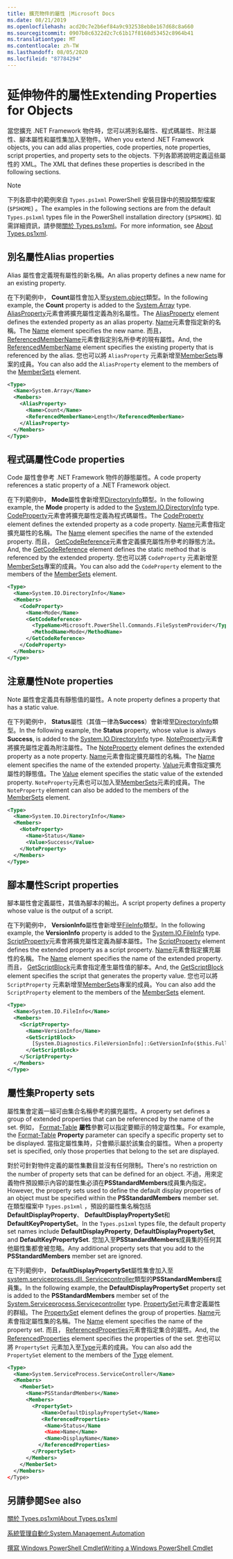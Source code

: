 ```yaml
---
title: 擴充物件的屬性 |Microsoft Docs
ms.date: 08/21/2019
ms.openlocfilehash: acd20c7e2b6ef84a9c932538eb8e167d68c8a660
ms.sourcegitcommit: 0907b8c6322d2c7c61b17f8168d53452c8964b41
ms.translationtype: MT
ms.contentlocale: zh-TW
ms.lasthandoff: 08/05/2020
ms.locfileid: "87784294"
---
```

# <a name="extending-properties-for-objects"></a><span data-ttu-id="6a452-102">延伸物件的屬性</span><span class="sxs-lookup"><span data-stu-id="6a452-102">Extending Properties for Objects</span></span>

<span data-ttu-id="6a452-103">當您擴充 .NET Framework 物件時，您可以將別名屬性、程式碼屬性、附注屬性、腳本屬性和屬性集加入至物件。</span><span class="sxs-lookup"><span data-stu-id="6a452-103">When you extend .NET Framework objects, you can add alias properties, code properties, note properties, script properties, and property sets to the objects.</span></span> <span data-ttu-id="6a452-104">下列各節將說明定義這些屬性的 XML。</span><span class="sxs-lookup"><span data-stu-id="6a452-104">The XML that defines these properties is described in the following sections.</span></span>

> [!NOTE]
> <span data-ttu-id="6a452-105">下列各節中的範例來自 `Types.ps1xml` PowerShell 安裝目錄中的預設類型檔案 (`$PSHOME`) 。</span><span class="sxs-lookup"><span data-stu-id="6a452-105">The examples in the following sections are from the default `Types.ps1xml` types file in the PowerShell installation directory (`$PSHOME`).</span></span> <span data-ttu-id="6a452-106">如需詳細資訊，請參閱[關於 Types.ps1xml](/powershell/module/microsoft.powershell.core/about/about_types.ps1xml)。</span><span class="sxs-lookup"><span data-stu-id="6a452-106">For more information, see [About Types.ps1xml](/powershell/module/microsoft.powershell.core/about/about_types.ps1xml).</span></span>

## <a name="alias-properties"></a><span data-ttu-id="6a452-107">別名屬性</span><span class="sxs-lookup"><span data-stu-id="6a452-107">Alias properties</span></span>

<span data-ttu-id="6a452-108">Alias 屬性會定義現有屬性的新名稱。</span><span class="sxs-lookup"><span data-stu-id="6a452-108">An alias property defines a new name for an existing property.</span></span>

<span data-ttu-id="6a452-109">在下列範例中， **Count**屬性會加入至[system.object](/dotnet/api/System.Array)類型。</span><span class="sxs-lookup"><span data-stu-id="6a452-109">In the following example, the **Count** property is added to the [System.Array](/dotnet/api/System.Array) type.</span></span> <span data-ttu-id="6a452-110">[AliasProperty](/dotnet/api/system.management.automation.psaliasproperty)元素會將擴充屬性定義為別名屬性。</span><span class="sxs-lookup"><span data-stu-id="6a452-110">The [AliasProperty](/dotnet/api/system.management.automation.psaliasproperty) element defines the extended property as an alias property.</span></span> <span data-ttu-id="6a452-111">[Name](/dotnet/api/system.management.automation.psmemberinfo.name)元素會指定新的名稱。</span><span class="sxs-lookup"><span data-stu-id="6a452-111">The [Name](/dotnet/api/system.management.automation.psmemberinfo.name) element specifies the new name.</span></span> <span data-ttu-id="6a452-112">而且， [ReferencedMemberName](/dotnet/api/system.management.automation.psaliasproperty.referencedmembername)元素會指定別名所參考的現有屬性。</span><span class="sxs-lookup"><span data-stu-id="6a452-112">And, the [ReferencedMemberName](/dotnet/api/system.management.automation.psaliasproperty.referencedmembername) element specifies the existing property that is referenced by the alias.</span></span> <span data-ttu-id="6a452-113">您也可以將 `AliasProperty` 元素新增至[MemberSets](/dotnet/api/system.management.automation.psmemberset)專案的成員。</span><span class="sxs-lookup"><span data-stu-id="6a452-113">You can also add the `AliasProperty` element to the members of the [MemberSets](/dotnet/api/system.management.automation.psmemberset) element.</span></span>

```xml
<Type>
  <Name>System.Array</Name>
  <Members>
    <AliasProperty>
      <Name>Count</Name>
      <ReferencedMemberName>Length</ReferencedMemberName>
    </AliasProperty>
  </Members>
</Type>
```

## <a name="code-properties"></a><span data-ttu-id="6a452-114">程式碼屬性</span><span class="sxs-lookup"><span data-stu-id="6a452-114">Code properties</span></span>

<span data-ttu-id="6a452-115">Code 屬性會參考 .NET Framework 物件的靜態屬性。</span><span class="sxs-lookup"><span data-stu-id="6a452-115">A code property references a static property of a .NET Framework object.</span></span>

<span data-ttu-id="6a452-116">在下列範例中， **Mode**屬性會新增至[DirectoryInfo](/dotnet/api/System.IO.DirectoryInfo)類型。</span><span class="sxs-lookup"><span data-stu-id="6a452-116">In the following example, the **Mode** property is added to the [System.IO.DirectoryInfo](/dotnet/api/System.IO.DirectoryInfo) type.</span></span> <span data-ttu-id="6a452-117">[CodeProperty](/dotnet/api/system.management.automation.pscodeproperty)元素會將擴充屬性定義為程式碼屬性。</span><span class="sxs-lookup"><span data-stu-id="6a452-117">The [CodeProperty](/dotnet/api/system.management.automation.pscodeproperty) element defines the extended property as a code property.</span></span> <span data-ttu-id="6a452-118">[Name](/dotnet/api/system.management.automation.psmemberinfo.name)元素會指定擴充屬性的名稱。</span><span class="sxs-lookup"><span data-stu-id="6a452-118">The [Name](/dotnet/api/system.management.automation.psmemberinfo.name) element specifies the name of the extended property.</span></span> <span data-ttu-id="6a452-119">而且， [GetCodeReference](/dotnet/api/system.management.automation.pscodeproperty.gettercodereference)元素會定義擴充屬性所參考的靜態方法。</span><span class="sxs-lookup"><span data-stu-id="6a452-119">And, the [GetCodeReference](/dotnet/api/system.management.automation.pscodeproperty.gettercodereference) element defines the static method that is referenced by the extended property.</span></span> <span data-ttu-id="6a452-120">您也可以將 `CodeProperty` 元素新增至[MemberSets](/dotnet/api/system.management.automation.psmemberset)專案的成員。</span><span class="sxs-lookup"><span data-stu-id="6a452-120">You can also add the `CodeProperty` element to the members of the [MemberSets](/dotnet/api/system.management.automation.psmemberset) element.</span></span>

```xml
<Type>
  <Name>System.IO.DirectoryInfo</Name>
  <Members>
    <CodeProperty>
      <Name>Mode</Name>
      <GetCodeReference>
        <TypeName>Microsoft.PowerShell.Commands.FileSystemProvider</TypeName>
        <MethodName>Mode</MethodName>
      </GetCodeReference>
    </CodeProperty>
  </Members>
</Type>
```

## <a name="note-properties"></a><span data-ttu-id="6a452-121">注意屬性</span><span class="sxs-lookup"><span data-stu-id="6a452-121">Note properties</span></span>

<span data-ttu-id="6a452-122">Note 屬性會定義具有靜態值的屬性。</span><span class="sxs-lookup"><span data-stu-id="6a452-122">A note property defines a property that has a static value.</span></span>

<span data-ttu-id="6a452-123">在下列範例中， **Status**屬性（其值一律為**Success**）會新增至[DirectoryInfo](/dotnet/api/System.IO.DirectoryInfo)類型。</span><span class="sxs-lookup"><span data-stu-id="6a452-123">In the following example, the **Status** property, whose value is always **Success**, is added to the [System.IO.DirectoryInfo](/dotnet/api/System.IO.DirectoryInfo) type.</span></span> <span data-ttu-id="6a452-124">[NoteProperty](/dotnet/api/system.management.automation.psnoteproperty)元素會將擴充屬性定義為附注屬性。</span><span class="sxs-lookup"><span data-stu-id="6a452-124">The [NoteProperty](/dotnet/api/system.management.automation.psnoteproperty) element defines the extended property as a note property.</span></span> <span data-ttu-id="6a452-125">[Name](/dotnet/api/system.management.automation.psmemberinfo.name)元素會指定擴充屬性的名稱。</span><span class="sxs-lookup"><span data-stu-id="6a452-125">The [Name](/dotnet/api/system.management.automation.psmemberinfo.name) element specifies the name of the extended property.</span></span> <span data-ttu-id="6a452-126">[Value](/dotnet/api/system.management.automation.psnoteproperty.value)元素會指定擴充屬性的靜態值。</span><span class="sxs-lookup"><span data-stu-id="6a452-126">The [Value](/dotnet/api/system.management.automation.psnoteproperty.value) element specifies the static value of the extended property.</span></span> <span data-ttu-id="6a452-127">`NoteProperty`元素也可以加入至[MemberSets](/dotnet/api/system.management.automation.psmemberset)元素的成員。</span><span class="sxs-lookup"><span data-stu-id="6a452-127">The `NoteProperty` element can also be added to the members of the [MemberSets](/dotnet/api/system.management.automation.psmemberset) element.</span></span>

```xml
<Type>
  <Name>System.IO.DirectoryInfo</Name>
  <Members>
    <NoteProperty>
      <Name>Status</Name>
      <Value>Success</Value>
    </NoteProperty>
  </Members>
</Type>
```

## <a name="script-properties"></a><span data-ttu-id="6a452-128">腳本屬性</span><span class="sxs-lookup"><span data-stu-id="6a452-128">Script properties</span></span>

<span data-ttu-id="6a452-129">腳本屬性會定義屬性，其值為腳本的輸出。</span><span class="sxs-lookup"><span data-stu-id="6a452-129">A script property defines a property whose value is the output of a script.</span></span>

<span data-ttu-id="6a452-130">在下列範例中， **VersionInfo**屬性會新增至[FileInfo](/dotnet/api/System.IO.FileInfo)類型。</span><span class="sxs-lookup"><span data-stu-id="6a452-130">In the following example, the **VersionInfo** property is added to the [System.IO.FileInfo](/dotnet/api/System.IO.FileInfo) type.</span></span> <span data-ttu-id="6a452-131">[ScriptProperty](/dotnet/api/system.management.automation.psscriptproperty)元素會將擴充屬性定義為腳本屬性。</span><span class="sxs-lookup"><span data-stu-id="6a452-131">The [ScriptProperty](/dotnet/api/system.management.automation.psscriptproperty) element defines the extended property as a script property.</span></span> <span data-ttu-id="6a452-132">[Name](/dotnet/api/system.management.automation.psmemberinfo.name)元素會指定擴充屬性的名稱。</span><span class="sxs-lookup"><span data-stu-id="6a452-132">The [Name](/dotnet/api/system.management.automation.psmemberinfo.name) element specifies the name of the extended property.</span></span> <span data-ttu-id="6a452-133">而且， [GetScriptBlock](/dotnet/api/system.management.automation.psscriptproperty.getterscript)元素會指定產生屬性值的腳本。</span><span class="sxs-lookup"><span data-stu-id="6a452-133">And, the [GetScriptBlock](/dotnet/api/system.management.automation.psscriptproperty.getterscript) element specifies the script that generates the property value.</span></span> <span data-ttu-id="6a452-134">您也可以將 `ScriptProperty` 元素新增至[MemberSets](/dotnet/api/system.management.automation.psmemberset)專案的成員。</span><span class="sxs-lookup"><span data-stu-id="6a452-134">You can also add the `ScriptProperty` element to the members of the [MemberSets](/dotnet/api/system.management.automation.psmemberset) element.</span></span>

```xml
<Type>
  <Name>System.IO.FileInfo</Name>
  <Members>
    <ScriptProperty>
      <Name>VersionInfo</Name>
      <GetScriptBlock>
        [System.Diagnostics.FileVersionInfo]::GetVersionInfo($this.FullName)
      </GetScriptBlock>
    </ScriptProperty>
  </Members>
</Type>
```

## <a name="property-sets"></a><span data-ttu-id="6a452-135">屬性集</span><span class="sxs-lookup"><span data-stu-id="6a452-135">Property sets</span></span>

<span data-ttu-id="6a452-136">屬性集會定義一組可由集合名稱參考的擴充屬性。</span><span class="sxs-lookup"><span data-stu-id="6a452-136">A property set defines a group of extended properties that can be referenced by the name of the set.</span></span>
<span data-ttu-id="6a452-137">例如， [Format-Table](/powershell/module/Microsoft.PowerShell.Utility/Format-Table) 
 **屬性**參數可以指定要顯示的特定屬性集。</span><span class="sxs-lookup"><span data-stu-id="6a452-137">For example, the [Format-Table](/powershell/module/Microsoft.PowerShell.Utility/Format-Table)
**Property** parameter can specify a specific property set to be displayed.</span></span> <span data-ttu-id="6a452-138">當指定屬性集時，只會顯示屬於該集合的屬性。</span><span class="sxs-lookup"><span data-stu-id="6a452-138">When a property set is specified, only those properties that belong to the set are displayed.</span></span>

<span data-ttu-id="6a452-139">對於可針對物件定義的屬性集數目並沒有任何限制。</span><span class="sxs-lookup"><span data-stu-id="6a452-139">There's no restriction on the number of property sets that can be defined for an object.</span></span> <span data-ttu-id="6a452-140">不過，用來定義物件預設顯示內容的屬性集必須在**PSStandardMembers**成員集內指定。</span><span class="sxs-lookup"><span data-stu-id="6a452-140">However, the property sets used to define the default display properties of an object must be specified within the **PSStandardMembers** member set.</span></span> <span data-ttu-id="6a452-141">在類型檔案中 `Types.ps1xml` ，預設的屬性集名稱包括**DefaultDisplayProperty**、 **DefaultDisplayPropertySet**和**DefaultKeyPropertySet**。</span><span class="sxs-lookup"><span data-stu-id="6a452-141">In the `Types.ps1xml` types file, the default property set names include **DefaultDisplayProperty**, **DefaultDisplayPropertySet**, and **DefaultKeyPropertySet**.</span></span> <span data-ttu-id="6a452-142">您加入至**PSStandardMembers**成員集的任何其他屬性集都會被忽略。</span><span class="sxs-lookup"><span data-stu-id="6a452-142">Any additional property sets that you add to the **PSStandardMembers** member set are ignored.</span></span>

<span data-ttu-id="6a452-143">在下列範例中， **DefaultDisplayPropertySet**屬性集會加入至[system.serviceprocess.dll. Servicecontroller](/dotnet/api/System.ServiceProcess.ServiceController)類型的**PSStandardMembers**成員集。</span><span class="sxs-lookup"><span data-stu-id="6a452-143">In the following example, the **DefaultDisplayPropertySet** property set is added to the **PSStandardMembers** member set of the [System.Serviceprocess.Servicecontroller](/dotnet/api/System.ServiceProcess.ServiceController) type.</span></span> <span data-ttu-id="6a452-144">[PropertySet](/dotnet/api/system.management.automation.pspropertyset)元素會定義屬性的群組。</span><span class="sxs-lookup"><span data-stu-id="6a452-144">The [PropertySet](/dotnet/api/system.management.automation.pspropertyset) element defines the group of properties.</span></span> <span data-ttu-id="6a452-145">[Name](/dotnet/api/system.management.automation.psmemberinfo.name)元素會指定屬性集的名稱。</span><span class="sxs-lookup"><span data-stu-id="6a452-145">The [Name](/dotnet/api/system.management.automation.psmemberinfo.name) element specifies the name of the property set.</span></span> <span data-ttu-id="6a452-146">而且， [ReferencedProperties](/dotnet/api/system.management.automation.pspropertyset.referencedpropertynames)元素會指定集合的屬性。</span><span class="sxs-lookup"><span data-stu-id="6a452-146">And, the [ReferencedProperties](/dotnet/api/system.management.automation.pspropertyset.referencedpropertynames) element specifies the properties of the set.</span></span> <span data-ttu-id="6a452-147">您也可以將 `PropertySet` 元素加入至[Type](/dotnet/api/system.management.automation.pstypename)元素的成員。</span><span class="sxs-lookup"><span data-stu-id="6a452-147">You can also add the `PropertySet` element to the members of the [Type](/dotnet/api/system.management.automation.pstypename) element.</span></span>

```xml
<Type>
  <Name>System.ServiceProcess.ServiceController</Name>
  <Members>
    <MemberSet>
      <Name>PSStandardMembers</Name>
      <Members>
        <PropertySet>
           <Name>DefaultDisplayPropertySet</Name>
           <ReferencedProperties>
            <Name>Status</Name
            <Name>Name</Name>
            <Name>DisplayName</Name>
          </ReferencedProperties>
        </PropertySet>
      </Members>
    </MemberSet>
  </Members>
</Type>
```

## <a name="see-also"></a><span data-ttu-id="6a452-148">另請參閱</span><span class="sxs-lookup"><span data-stu-id="6a452-148">See also</span></span>

[<span data-ttu-id="6a452-149">關於 Types.ps1xml</span><span class="sxs-lookup"><span data-stu-id="6a452-149">About Types.ps1xml</span></span>](/powershell/module/microsoft.powershell.core/about/about_types.ps1xml)

[<span data-ttu-id="6a452-150">系統管理自動化</span><span class="sxs-lookup"><span data-stu-id="6a452-150">System.Management.Automation</span></span>](/dotnet/api/System.Management.Automation)

[<span data-ttu-id="6a452-151">撰寫 Windows PowerShell Cmdlet</span><span class="sxs-lookup"><span data-stu-id="6a452-151">Writing a Windows PowerShell Cmdlet</span></span>](./writing-a-windows-powershell-cmdlet.md)
